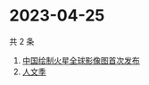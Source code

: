 # 2023-04-25

共 2 条

<!-- BEGIN ZHIHUSEARCH -->
<!-- 最后更新时间 Tue Apr 25 2023 03:07:04 GMT+0800 (China Standard Time) -->
1. [中国绘制火星全球影像图首次发布](https://www.zhihu.com/search?q=中国绘制火星全球影像图首次发布)
1. [人文季](https://www.zhihu.com/search?q=人文季)
<!-- END ZHIHUSEARCH -->

